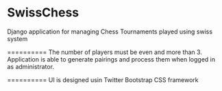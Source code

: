 SwissChess
==========

Django application for managing Chess Tournaments played using swiss system

==========
The number of players must be even and more than 3.
Application is able to generate pairings and process them when logged in as
administrator.

==========
UI is designed usin Twitter Bootstrap CSS framework
